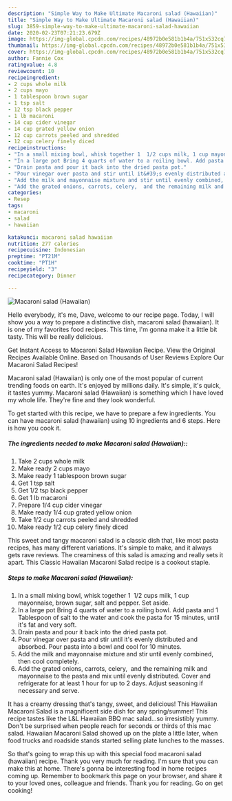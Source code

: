 ```yaml
---
description: "Simple Way to Make Ultimate Macaroni salad (Hawaiian)"
title: "Simple Way to Make Ultimate Macaroni salad (Hawaiian)"
slug: 3859-simple-way-to-make-ultimate-macaroni-salad-hawaiian
date: 2020-02-23T07:21:23.679Z
image: https://img-global.cpcdn.com/recipes/48972b0e581b1b4a/751x532cq70/macaroni-salad-hawaiian-recipe-main-photo.jpg
thumbnail: https://img-global.cpcdn.com/recipes/48972b0e581b1b4a/751x532cq70/macaroni-salad-hawaiian-recipe-main-photo.jpg
cover: https://img-global.cpcdn.com/recipes/48972b0e581b1b4a/751x532cq70/macaroni-salad-hawaiian-recipe-main-photo.jpg
author: Fannie Cox
ratingvalue: 4.8
reviewcount: 10
recipeingredient:
- 2 cups whole milk
- 2 cups mayo
- 1 tablespoon brown sugar
- 1 tsp salt
- 12 tsp black pepper
- 1 lb macaroni
- 14 cup cider vinegar
- 14 cup grated yellow onion
- 12 cup carrots peeled and shredded
- 12 cup celery finely diced
recipeinstructions:
- "In a small mixing bowl, whisk together 1  1/2 cups milk, 1 cup mayonnaise, brown sugar, salt and pepper. Set aside."
- "In a large pot Bring 4 quarts of water to a roiling bowl. Add pasta and 1 Tablespoon of salt to the water and cook the pasta for 15 minutes, until it&#39;s fat and very soft."
- "Drain pasta and pour it back into the dried pasta pot."
- "Pour vinegar over pasta and stir until it&#39;s evenly distributed and absorbed. Pour pasta into a bowl and cool for 10 minutes."
- "Add the milk and mayonnaise mixture and stir until evenly combined, then cool completely."
- "Add the grated onions, carrots, celery,  and the remaining milk and mayonnaise to the pasta and mix until evenly distributed. Cover and refrigerate for at least 1 hour for up to 2 days. Adjust seasoning if necessary and serve."
categories:
- Resep
tags:
- macaroni
- salad
- hawaiian

katakunci: macaroni salad hawaiian
nutrition: 277 calories
recipecuisine: Indonesian
preptime: "PT21M"
cooktime: "PT1H"
recipeyield: "3"
recipecategory: Dinner

---
```



![Macaroni salad (Hawaiian)](https://img-global.cpcdn.com/recipes/48972b0e581b1b4a/751x532cq70/macaroni-salad-hawaiian-recipe-main-photo.jpg)

Hello everybody, it's me, Dave, welcome to our recipe page. Today, I will show you a way to prepare a distinctive dish, macaroni salad (hawaiian). It is one of my favorites food recipes. This time, I'm gonna make it a little bit tasty. This will be really delicious.

Get Instant Access to Macaroni Salad Hawaiian Recipe. View the Original Recipes Available Online. Based on Thousands of User Reviews Explore Our Macaroni Salad Recipes!

Macaroni salad (Hawaiian) is only one of the most popular of current trending foods on earth. It's enjoyed by millions daily. It's simple, it's quick, it tastes yummy. Macaroni salad (Hawaiian) is something which I have loved my whole life. They're fine and they look wonderful.


To get started with this recipe, we have to prepare a few ingredients. You can have macaroni salad (hawaiian) using 10 ingredients and 6 steps. Here is how you cook it.

##### The ingredients needed to make Macaroni salad (Hawaiian)::

1. Take 2 cups whole milk
1. Make ready 2 cups mayo
1. Make ready 1 tablespoon brown sugar
1. Get 1 tsp salt
1. Get 1/2 tsp black pepper
1. Get 1 lb macaroni
1. Prepare 1/4 cup cider vinegar
1. Make ready 1/4 cup grated yellow onion
1. Take 1/2 cup carrots peeled and shredded
1. Make ready 1/2 cup celery finely diced


This sweet and tangy macaroni salad is a classic dish that, like most pasta recipes, has many different variations. It&#39;s simple to make, and it always gets rave reviews. The creaminess of this salad is amazing and really sets it apart. This Classic Hawaiian Macaroni Salad recipe is a cookout staple. 

##### Steps to make Macaroni salad (Hawaiian):

1. In a small mixing bowl, whisk together 1  1/2 cups milk, 1 cup mayonnaise, brown sugar, salt and pepper. Set aside.
1. In a large pot
Bring 4 quarts of water to a roiling bowl.
Add pasta and 1 Tablespoon of salt to the water and cook the pasta for 15 minutes, until it&#39;s fat and very soft.
1. Drain pasta and pour it back into the dried pasta pot.
1. Pour vinegar over pasta and stir until it&#39;s evenly distributed and absorbed.
Pour pasta into a bowl and cool for 10 minutes.
1. Add the milk and mayonnaise mixture and stir until evenly combined, then cool completely.
1. Add the grated onions, carrots, celery,  and the remaining milk and mayonnaise to the pasta and mix until evenly distributed.
Cover and refrigerate for at least 1 hour for up to 2 days. Adjust seasoning if necessary and serve.


It has a creamy dressing that&#39;s tangy, sweet, and delicious! This Hawaiian Macaroni Salad is a magnificent side dish for any spring/summer! This recipe tastes like the L&amp;L Hawaiian BBQ mac salad…so irresistibly yummy. Don&#39;t be surprised when people reach for seconds or thirds of this mac salad. Hawaiian Macaroni Salad showed up on the plate a little later, when food trucks and roadside stands started selling plate lunches to the masses. 

So that's going to wrap this up with this special food macaroni salad (hawaiian) recipe. Thank you very much for reading. I'm sure that you can make this at home. There's gonna be interesting food in home recipes coming up. Remember to bookmark this page on your browser, and share it to your loved ones, colleague and friends. Thank you for reading. Go on get cooking!
